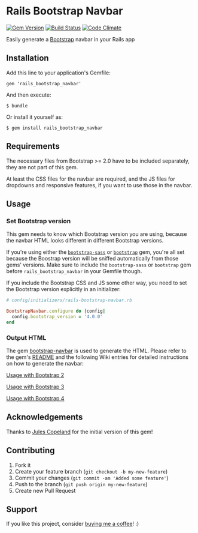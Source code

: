 # Rails Bootstrap Navbar

[![Gem Version](https://badge.fury.io/rb/rails_bootstrap_navbar.png)](http://badge.fury.io/rb/rails_bootstrap_navbar)
[![Build Status](https://secure.travis-ci.org/bootstrap-ruby/rails-bootstrap-navbar.png)](http://travis-ci.org/bootstrap-ruby/rails-bootstrap-navbar)
[![Code Climate](https://codeclimate.com/github/bootstrap-ruby/rails-bootstrap-navbar.png)](https://codeclimate.com/github/bootstrap-ruby/rails-bootstrap-navbar)

Easily generate a [Bootstrap](https://getbootstrap.com/) navbar in your Rails app

## Installation

Add this line to your application's Gemfile:

    gem 'rails_bootstrap_navbar'

And then execute:

    $ bundle

Or install it yourself as:

    $ gem install rails_bootstrap_navbar

## Requirements

The necessary files from Bootstrap >= 2.0 have to be included separately, they are not part of this gem.

At least the CSS files for the navbar are required, and the JS files for dropdowns and responsive features, if you want to use those in the navbar.

## Usage

### Set Bootstrap version

This gem needs to know which Bootstrap version you are using, because the navbar HTML looks different in different Bootstrap versions.

If you're using either the [`bootstrap-sass`](https://github.com/twbs/bootstrap-sass) or [`bootstrap`](https://github.com/twbs/bootstrap-rubygem) gem, you're all set because the Boostrap version will be sniffed automatically from those gems' versions. Make sure to include the `bootstrap-sass` or `bootstrap` gem before `rails_bootstrap_navbar` in your Gemfile though.

If you include the Bootstrap CSS and JS some other way, you need to set the Bootstrap version explicitly in an initializer:

```ruby
# config/initializers/rails-bootstrap-navbar.rb

BootstrapNavbar.configure do |config|
  config.bootstrap_version = '4.0.0'
end
```

### Output HTML

The gem [bootstrap-navbar](https://github.com/bootstrap-ruby/bootstrap-navbar) is used to generate the HTML. Please refer to the gem's [README](https://github.com/bootstrap-ruby/bootstrap-navbar/blob/master/README.md) and the following Wiki entries for detailed instructions on how to generate the navbar:

[Usage with Bootstrap 2](https://github.com/bootstrap-ruby/bootstrap-navbar/wiki/Usage-with-Bootstrap-2)

[Usage with Bootstrap 3](https://github.com/bootstrap-ruby/bootstrap-navbar/wiki/Usage-with-Bootstrap-3)

[Usage with Bootstrap 4](https://github.com/bootstrap-ruby/bootstrap-navbar/wiki/Usage-with-Bootstrap-4)

## Acknowledgements

Thanks to [Jules Copeland](https://github.com/julescopeland) for the initial version of this gem!

## Contributing

1. Fork it
2. Create your feature branch (`git checkout -b my-new-feature`)
3. Commit your changes (`git commit -am 'Added some feature'`)
4. Push to the branch (`git push origin my-new-feature`)
5. Create new Pull Request

## Support

If you like this project, consider [buying me a coffee](https://www.buymeacoffee.com/279lcDtbF)! :)
